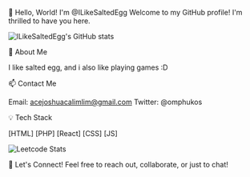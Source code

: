 👋 Hello, World! I'm @ILikeSaltedEgg
Welcome to my GitHub profile! I'm thrilled to have you here.


![ILikeSaltedEgg's GitHub stats](https://github-readme-stats.vercel.app/api?username=ILikeSaltedEgg&show_icons=true)

🚀 About Me

I like salted egg, and i also like playing games :D

📫 Contact Me

Email: acejoshuacalimlim@gmail.com
Twitter: @omphukos

💡 Tech Stack

[HTML]
[PHP]
[React]
[CSS]
[JS]

![Leetcode Stats](https://leetcard.ilikesaltedegg/ILikeSaltedEgg)

💬 Let's Connect!
Feel free to reach out, collaborate, or just to chat!
<!---
ILikeSaltedEgg/ILikeSaltedEgg is a ✨ special ✨ repository because its `README.md` (this file) appears on your GitHub profile.
You can click the Preview link to take a look at your changes.
--->
